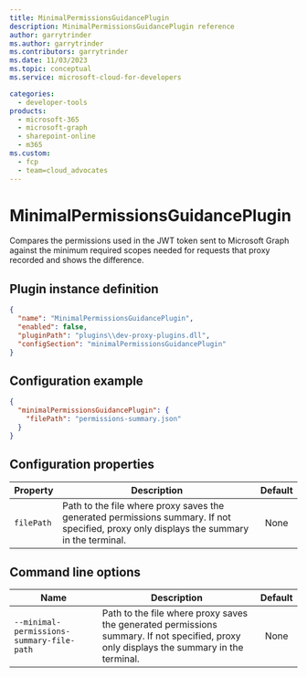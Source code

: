 ```yaml
---
title: MinimalPermissionsGuidancePlugin
description: MinimalPermissionsGuidancePlugin reference
author: garrytrinder
ms.author: garrytrinder
ms.contributors: garrytrinder
ms.date: 11/03/2023
ms.topic: conceptual
ms.service: microsoft-cloud-for-developers

categories:
  - developer-tools
products:
  - microsoft-365
  - microsoft-graph
  - sharepoint-online
  - m365
ms.custom:
  - fcp
  - team=cloud_advocates
---
```


# MinimalPermissionsGuidancePlugin

Compares the permissions used in the JWT token sent to Microsoft Graph against the minimum required scopes needed for requests that proxy recorded and shows the difference.

## Plugin instance definition

```json
{
  "name": "MinimalPermissionsGuidancePlugin",
  "enabled": false,
  "pluginPath": "plugins\\dev-proxy-plugins.dll",
  "configSection": "minimalPermissionsGuidancePlugin"
}
```

## Configuration example

```json
{
  "minimalPermissionsGuidancePlugin": {
    "filePath": "permissions-summary.json"
  }
}
```

## Configuration properties

| Property | Description | Default |
|----------|-------------|:-------:|
| `filePath` | Path to the file where proxy saves the generated permissions summary. If not specified, proxy only displays the summary in the terminal. | None |

## Command line options

| Name | Description | Default |
|----------|-------------|:-------:|
| `--minimal-permissions-summary-file-path` | Path to the file where proxy saves the generated permissions summary. If not specified, proxy only displays the summary in the terminal. | None |

